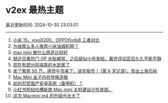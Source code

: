 # v2ex 最热主题

最近更新时间: 2024-10-30 23:03:01

--- 
1. [小米 15、vivoX200、OPPOfindx8 三者对比](https://www.v2ex.com/t/1084805) 
2. [为啥那么多人推荐小米油烟机啊？](https://www.v2ex.com/t/1084801) 
3. [mac mini 做什么用途比较好](https://www.v2ex.com/t/1084802) 
4. [就近日某热门 OP 水贴被禁，之后疑似小号发帖，看完评论区后久久不能平静](https://www.v2ex.com/t/1084811) 
5. [现在有部分前端真的水到家了](https://www.v2ex.com/t/1084858) 
6. [卖了套房 50 万，感觉牛市来了，进军股市！ [第 6 天记录]，卖出上海贝岭](https://www.v2ex.com/t/1084875) 
7. [Mac Mini 金子内存登峰造极](https://www.v2ex.com/t/1084878) 
8. [如何忍受国产安卓系统（备用机）？](https://www.v2ex.com/t/1084890) 
9. [小红书热帖吐槽新款 Mac mini 关机键设计在底部。](https://www.v2ex.com/t/1084917) 
10. [这次 Macmini m4 的升级也太大了](https://www.v2ex.com/t/1084806) 
